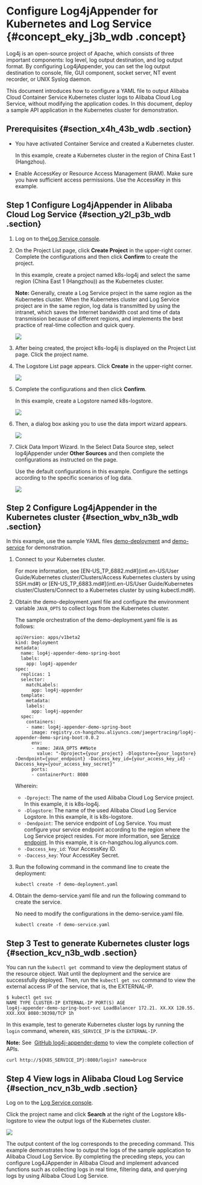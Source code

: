 # Configure Log4jAppender for Kubernetes and Log Service {#concept_eky_j3b_wdb .concept}

Log4j is an open-source project of Apache, which consists of three important components: log level, log output destination, and log output format. By configuring Log4jAppender, you can set the log output destination to console, file, GUI component, socket server, NT event recorder, or UNIX Syslog daemon.

This document introduces how to configure a YAML file to output Alibaba Cloud Container Service Kubernetes cluster logs to Alibaba Cloud Log Service, without modifying the application codes. In this document, deploy a sample API application in the Kubernetes cluster for demonstration.

## Prerequisites {#section_x4h_43b_wdb .section}

-   You have activated Container Service and created a Kubernetes cluster.

    In this example, create a Kubernetes cluster in the region of China East 1 \(Hangzhou\).

-   Enable AccessKey or Resource Access Management \(RAM\). Make sure you have sufficient access permissions. Use the AccessKey in this example.

## Step 1 Configure Log4jAppender in Alibaba Cloud Log Service {#section_y2l_p3b_wdb .section}

1.  Log on to the[Log Service console](https://sls.console.aliyun.com/).
2.  On the Project List page, click **Create Project** in the upper-right corner. Complete the configurations and then click **Confirm** to create the project.

    In this example, create a project named k8s-log4j and select the same region \(China East 1 \(Hangzhou\)\) as the Kubernetes cluster.

    **Note:** Generally, create a Log Service project in the same region as the Kubernetes cluster. When the Kubernetes cluster and Log Service project are in the same region, log data is transmitted by using the intranet, which saves the Internet bandwidth cost and time of data transmission because of different regions, and implements the best practice of real-time collection and quick query.

    ![](http://static-aliyun-doc.oss-cn-hangzhou.aliyuncs.com/assets/img/6944/15643788364689_en-US.png)

3.  After being created, the project k8s-log4j is displayed on the Project List page. Click the project name.
4.  The Logstore List page appears. Click **Create** in the upper-right corner.

    ![](http://static-aliyun-doc.oss-cn-hangzhou.aliyuncs.com/assets/img/6944/15643788374690_en-US.png)

5.  Complete the configurations and then click **Confirm**.

    In this example, create a Logstore named k8s-logstore.

    ![](http://static-aliyun-doc.oss-cn-hangzhou.aliyuncs.com/assets/img/6944/15643788374691_en-US.png)

6.  Then, a dialog box asking you to use the data import wizard appears.

    ![](http://static-aliyun-doc.oss-cn-hangzhou.aliyuncs.com/assets/img/6944/15643788374692_en-US.png)

7.  Click Data Import Wizard. In the Select Data Source step, select log4jAppender under **Other Sources** and then complete the configurations as instructed on the page.

    Use the default configurations in this example. Configure the settings according to the specific scenarios of log data.

    ![](http://static-aliyun-doc.oss-cn-hangzhou.aliyuncs.com/assets/img/6944/15643788374693_en-US.png)


## Step 2 Configure Log4jAppender in the Kubernetes cluster {#section_wbv_n3b_wdb .section}

In this example, use the sample YAML files [demo-deployment](https://github.com/brucewu-fly/log4j-appender-demo-spring-boot/blob/master/k8s/demo-deployment.yaml) and [demo-service](https://github.com/brucewu-fly/log4j-appender-demo-spring-boot/blob/master/k8s/demo-service.yaml) for demonstration.

1.  Connect to your Kubernetes cluster.

    For more information, see [EN-US\_TP\_6882.md\#](intl.en-US/User Guide/Kubernetes cluster/Clusters/Access Kubernetes clusters by using SSH.md#) or [EN-US\_TP\_6883.md\#](intl.en-US/User Guide/Kubernetes cluster/Clusters/Connect to a Kubernetes cluster by using kubectl.md#).

2.  Obtain the demo-deployment.yaml file and configure the environment variable `JAVA_OPTS` to collect logs from the Kubernetes cluster.

    The sample orchestration of the demo-deployment.yaml file is as follows:

    ```
    apiVersion: apps/v1beta2
    kind: Deployment
    metadata:
      name: log4j-appender-demo-spring-boot
      labels:
        app: log4j-appender
    spec:
      replicas: 1
      selector:
        matchLabels:
          app: log4j-appender
      template:
        metadata:
        labels:
          app: log4j-appender
      spec:
        containers:
        - name: log4j-appender-demo-spring-boot
          image: registry.cn-hangzhou.aliyuncs.com/jaegertracing/log4j-appender-demo-spring-boot:0.0.2
          env:
          - name: JAVA_OPTS ##Note
            value: "-Dproject={your_project} -Dlogstore={your_logstore} -Dendpoint={your_endpoint} -Daccess_key_id={your_access_key_id} -Daccess_key={your_access_key_secret}"
          ports:
          - containerPort: 8080
    ```

    Wherein:

    -   `-Dproject`: The name of the used Alibaba Cloud Log Service project. In this example, it is k8s-log4j.
    -   `-Dlogstore`: The name of the used Alibaba Cloud Log Service Logstore. In this example, it is k8s-logstore.
    -   `-Dendpoint`: The service endpoint of Log Service. You must configure your service endpoint according to the region where the Log Service project resides. For more information, see [Service endpoint](https://www.alibabacloud.com/help/zh/doc-detail/29008.htm). In this example, it is cn-hangzhou.log.aliyuncs.com.
    -   `-Daccess_key_id`: Your AccessKey ID.
    -   `-Daccess_key`: Your AccessKey Secret.
3.  Run the following command in the command line to create the deployment:

    ```
    kubectl create -f demo-deployment.yaml
    ```

4.  Obtain the demo-service.yaml file and run the following command to create the service.

    No need to modify the configurations in the demo-service.yaml file.

    ```
    kubectl create -f demo-service.yaml
    ```


## Step 3 Test to generate Kubernetes cluster logs {#section_kcv_n3b_wdb .section}

You can run the `kubectl get`  command to view the deployment status of the resource object. Wait until the deployment and the service are successfully deployed. Then, run the `kubectl get svc` command to view the external access IP of the service, that is, the EXTERNAL-IP.

```
$ kubectl get svc
NAME TYPE CLUSTER-IP EXTERNAL-IP PORT(S) AGE
log4j-appender-demo-spring-boot-svc LoadBalancer 172.21. XX.XX 120.55. XXX.XXX 8080:30398/TCP 1h
```

In this example, test to generate Kubernetes cluster logs by running the `login` command, wherein, `K8S_SERVICE_IP` is the `EXTERNAL-IP`.

**Note:** See  [GitHub log4j-appender-demo](https://github.com/brucewu-fly/log4j-appender-demo-spring-boot) to view the complete collection of APIs.

```
curl http://${K8S_SERVICE_IP}:8080/login? name=bruce
```

## Step 4 View logs in Alibaba Cloud Log Service {#section_ncv_n3b_wdb .section}

Log on to the [Log Service console](https://sls.console.aliyun.com/).

Click the project name and click **Search** at the right of the Logstore k8s-logstore to view the output logs of the Kubernetes cluster.

![](http://static-aliyun-doc.oss-cn-hangzhou.aliyuncs.com/assets/img/6944/15643788384694_en-US.png)

The output content of the log corresponds to the preceding command. This example demonstrates how to output the logs of the sample application to Alibaba Cloud Log Service. By completing the preceding steps, you can configure Log4JAppender in Alibaba Cloud and implement advanced functions such as collecting logs in real time, filtering data, and querying logs by using Alibaba Cloud Log Service.

